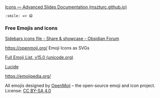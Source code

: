[Icons — Advanced Slides Documentation (mszturc.github.io)](https://mszturc.github.io/obsidian-advanced-slides/extend-syntax/fontawesome/)

```
:smile: => 😄
```




### Free Emojis and icons


[Sidebars icons file - Share & showcase - Obsidian Forum](https://forum.obsidian.md/t/sidebars-icons-file/46684/2)

https://openmoji.org/
Emoji Icons as SVGs

[Full Emoji List, v15.0 (unicode.org)](https://unicode.org/emoji/charts/full-emoji-list.html)

[Lucide](https://lucide.dev/)

https://emojipedia.org/


All emojis designed by [OpenMoji](https://openmoji.org/) – the open-source emoji and icon project. License: [CC BY-SA 4.0](https://creativecommons.org/licenses/by-sa/4.0/#)

